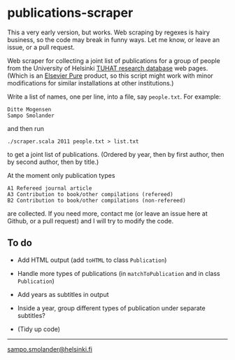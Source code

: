 publications-scraper
====================

This a very early version, but works. Web scraping by regexes is hairy
business, so the code may break in funny ways. Let me know, or leave
an issue, or a pull request.

Web scraper for collecting a joint list of publications for a group of
people from the University of Helsinki [TUHAT research database][1]
web pages. (Which is an [Elsevier Pure][2] product, so this script
might work with minor modifications for similar installations at other
institutions.)

Write a list of names, one per line, into a file, say `people.txt`.
For example:

    Ditte Mogensen
    Sampo Smolander

and then run

    ./scraper.scala 2011 people.txt > list.txt 

to get a joint list of publications. (Ordered by year, then by first
author, then by second author, then by title.)

At the moment only publication types

    A1 Refereed journal article
    A3 Contribution to book/other compilations (refereed)
    B2 Contribution to book/other compilations (non-refereed)

are collected. If you need more, contact me (or leave an issue here at
Github, or a pull request) and I will try to modify the code.

To do
-----

*   Add HTML output (add `toHTML` to class `Publication`)

*   Handle more types of publications (in `matchToPublication` and in
    class `Publication`)

*   Add years as subtitles in output

*   Inside a year, group different types of publication under separate
    subtitles?

*   (Tidy up code)

- - -
sampo.smolander@helsinki.fi

[1]: https://tuhat.halvi.helsinki.fi/portal/
[2]: http://www.elsevier.com/online-tools/research-intelligence/products-and-services/pure
